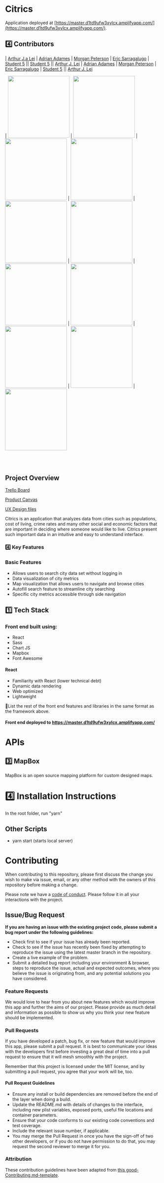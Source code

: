 # Citrics

Application deployed at [https://master.d1td9ufw3xylcx.amplifyapp.com/](https://master.d1td9ufw3xylcx.amplifyapp.com/).

## 4️⃣ Contributors


|                                       [Arthur J.a Lei](https://github.com/arturolei)                                        |                                       [Adrian Adames](https://github.com/adrianadames)                                        |                                       [Morgan Peterson](https://github.com/)                                        |                                       [Eric Sarragalugo](https://github.com/ericlugo)                                        |                                       [Student 5](https://github.com/)                                        ||                                       [Student 5](https://github.com/)                                        ||                                       [Arthur J. Lei](https://github.com/arturolei)                                        |                                       [Adrian Adames](https://github.com/adrianadames)                                        |                                       [Morgan Peterson](https://github.com/)                                        |                                       [Eric Sarragalugo](https://github.com/ericlugo)                                        |                                       [Student 5](https://github.com/)                                        ||                                       [Arthur J. Lei](https://github.com/arturolei)                                        


|                      [<img src="./src/assets/team_photos/anna_t.png" width = "200" />](https://github.com/)                       |                      [<img src="./src/assets/team_photos/daniel_b.jpg" width = "200" />](https://github.com/)                       |                      [<img src="./src/assets/team_photos/john_w.jpg" width = "200" />](https://github.com/)                       |                      [<img src="./src/assets/team_photos/kevin_n.png" width = "200" />](https://github.com/)                       |                      [<img src="./src/assets/team_photos/michael_h.jpg" width = "200" />](https://github.com/)                       |                      [<img src="./src/assets/team_photos/muamer_k.jpg" width = "200" />](https://github.com/)                       |                      [<img src="./src/assets/team_photos/umeko_w.jpg" width = "200" />](https://github.com/)                       |                      [<img src="./src/assets/team_photos/ruth_p.jpg" width = "200" />](https://github.com/)                       |                      [<img src="./src/assets/team_photos/luke_t.png" width = "200" />](https://github.com/)                       |                      [<img src="./src/assets/team_photos/matthew_s.jpg" width = "200" />](https://github.com/)                       |                      [<img src="./src/assets/team_photos/scott_m.png" width = "200" />](https://github.com/)      



<br>
<br>

<!-- 
![MIT](https://img.shields.io/packagist/l/doctrine/orm.svg)
![React](https://img.shields.io/badge/react-v16.7.0--alpha.2-blue.svg)
![Typescript](https://img.shields.io/npm/types/typescript.svg?style=flat)
[![Netlify Status](https://api.netlify.com/api/v1/badges/b5c4db1c-b10d-42c3-b157-3746edd9e81d/deploy-status)](netlify link goes in these parenthesis)
[![code style: prettier](https://img.shields.io/badge/code_style-prettier-ff69b4.svg?style=flat-square)](https://github.com/prettier/prettier) -->


## Project Overview

[Trello Board](https://trello.com/b/VXbaBrSL/labs-19-citydatacomparison)

[Product Canvas](https://www.notion.so/City-Data-Comparison-bc94a2f56b05482e9c42a12748a0ed0a)

[UX Design files](https://www.figma.com/file/mkHP2saWvSK02a9g1cHoCM/City-Data-Comparison-Ruth-Philips?node-id=275%3A84)

Citrics is an application that analyzes data from cities such as populations, cost of living, crime rates and many other social and economic factors that are important in deciding where someone would like to live. Citrics present such important data in an intuitive and easy to understand interface.

### 4️⃣ Key Features

### Basic Features
- Allows users to search city data set without logging in
- Data visualization of city metrics 
- Map visualization that allows users to navigate and browse cities 
- Autofill search feature to streamline city searching 
- Specific city metrics accessible through side navigation 


## 1️⃣ Tech Stack

### Front end built using:
- React 
- Sass
- Chart JS
- Mapbox
- Font Awesome

#### React

- Familiarity with React (lower technical debt)
- Dynamic data rendering
- Web optimized 
- Lightweight 

🚫List the rest of the front end features and libraries in the same format as the framework above.

#### Front end deployed to https://master.d1td9ufw3xylcx.amplifyapp.com/

<!-- #### [Back end](🚫link to back end repo here) built using:

#### 🚫 back end framework goes here

-    point one
-    point two
-    point three

🚫 List the rest of the back end end features and libraries in the same format as the framework above -->

# APIs

<!-- ## 2️⃣ Authentication API here

🚫Replace text below with a description of the API

Water's like me. It's laaazy ... Boy, it always looks for the easiest way to do things A little happy sunlight shining through there. Let all these little things happen. Don't fight them. Learn to use them. Even the worst thing we can do here is good. -->


## 3️⃣ MapBox

MapBox is an open source mapping platform for custom designed maps. 



<!-- # 3️⃣ Environment Variables

In order for the app to function correctly, the user must set up their own environment variables. There should be a .env file containing the following:

🚫These are just examples, replace them with the specifics for your app

    *  REACT_APP_apiKey - this is your Google API key, which can be generated in the Google Cloud Console
    *  REACT_APP_authDomain - when you set up your Firebase project, this information will be in the dashboard
    *  REACT_APP_databaseURL - in the Firebase dashboard
    *  REACT_APP_projectID - in the Firebase dashboard
    *  REACT_APP_storageBucket - in the Firebase dashboard
    *  REACT_APP_messagingSenderId - in the Firebase dashboard
    *  REACT_APP_stripe_API - this is your public Stripe API key, generated in the Stripe dashboard
    *  REACT_APP_backendURL - optional for your local development server
    *  REACT_APP_clientid - this is the Stripe_connect clientID, generated in Stripe_connect settings
    *  REACT_APP_stripe_plan - this is the ID for a second Stripe subscription plan, generated under Stripe products -->

<!-- # 5️⃣ Content Licenses

🚫For all content - images, icons, etc, use this table to document permission of use. Remove the two placeholders and add you content to this table

| Image Filename | Source / Creator | License                                                                      |
| -------------- | ---------------- | ---------------------------------------------------------------------------- |
| doodles.png    | Nicole Bennett   | [Creative Commons](https://www.toptal.com/designers/subtlepatterns/doodles/) |
| rings.svg      | Sam Herbert      | [MIT](https://github.com/SamHerbert/SVG-Loaders)                             | -->

<!-- # 4️⃣ Testing

🚫Document what you used for testing and why -->

# 4️⃣ Installation Instructions

In the root folder, run "yarn"

## Other Scripts

- yarn start (starts local server)

# Contributing

When contributing to this repository, please first discuss the change you wish to make via issue, email, or any other method with the owners of this repository before making a change.

Please note we have a [code of conduct](./CODE_OF_CONDUCT.md). Please follow it in all your interactions with the project.

## Issue/Bug Request
   
 **If you are having an issue with the existing project code, please submit a bug report under the following guidelines:**
 - Check first to see if your issue has already been reported.
 - Check to see if the issue has recently been fixed by attempting to reproduce the issue using the latest master branch in the repository.
 - Create a live example of the problem.
 - Submit a detailed bug report including your environment & browser, steps to reproduce the issue, actual and expected outcomes,  where you believe the issue is originating from, and any potential solutions you have considered.

### Feature Requests

We would love to hear from you about new features which would improve this app and further the aims of our project. Please provide as much detail and information as possible to show us why you think your new feature should be implemented.

### Pull Requests

If you have developed a patch, bug fix, or new feature that would improve this app, please submit a pull request. It is best to communicate your ideas with the developers first before investing a great deal of time into a pull request to ensure that it will mesh smoothly with the project.

Remember that this project is licensed under the MIT license, and by submitting a pull request, you agree that your work will be, too.

#### Pull Request Guidelines

- Ensure any install or build dependencies are removed before the end of the layer when doing a build.
- Update the README.md with details of changes to the interface, including new plist variables, exposed ports, useful file locations and container parameters.
- Ensure that your code conforms to our existing code conventions and test coverage.
- Include the relevant issue number, if applicable.
- You may merge the Pull Request in once you have the sign-off of two other developers, or if you do not have permission to do that, you may request the second reviewer to merge it for you.

### Attribution

These contribution guidelines have been adapted from [this good-Contributing.md-template](https://gist.github.com/PurpleBooth/b24679402957c63ec426).
<!-- 
## Documentation

See [Backend Documentation](🚫_link to your backend readme here_) for details on the backend of our project. -->